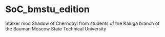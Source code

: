 # SoC_bmstu_edition
Stalker mod Shadow of Chernobyl from students of the Kaluga branch of the Bauman Moscow State Technical University
